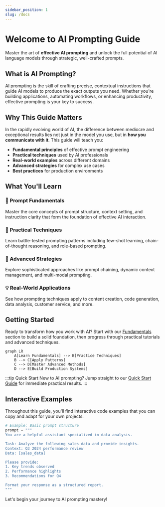 ```yaml
---
sidebar_position: 1
slug: /docs
---
```


# Welcome to AI Prompting Guide

Master the art of **effective AI prompting** and unlock the full potential of AI language models through strategic, well-crafted prompts.

## What is AI Prompting?

AI prompting is the skill of crafting precise, contextual instructions that guide AI models to produce the exact outputs you need. Whether you're building applications, automating workflows, or enhancing productivity, effective prompting is your key to success.

## Why This Guide Matters

In the rapidly evolving world of AI, the difference between mediocre and exceptional results lies not just in the model you use, but in **how you communicate with it**. This guide will teach you:

- **Fundamental principles** of effective prompt engineering
- **Practical techniques** used by AI professionals
- **Real-world examples** across different domains
- **Advanced strategies** for complex use cases
- **Best practices** for production environments

## What You'll Learn

### 🎯 Prompt Fundamentals
Master the core concepts of prompt structure, context setting, and instruction clarity that form the foundation of effective AI interaction.

### 🔧 Practical Techniques
Learn battle-tested prompting patterns including few-shot learning, chain-of-thought reasoning, and role-based prompting.

### 🚀 Advanced Strategies
Explore sophisticated approaches like prompt chaining, dynamic context management, and multi-modal prompting.

### 💡 Real-World Applications
See how prompting techniques apply to content creation, code generation, data analysis, customer service, and more.

## Getting Started

Ready to transform how you work with AI? Start with our [Fundamentals](/docs/fundamentals/what-is-prompting) section to build a solid foundation, then progress through practical tutorials and advanced techniques.

```mermaid
graph LR
    A[Learn Fundamentals] --> B[Practice Techniques]
    B --> C[Apply Patterns]
    C --> D[Master Advanced Methods]
    D --> E[Build Production Systems]
```

:::tip Quick Start
New to AI prompting? Jump straight to our [Quick Start Guide](/docs/fundamentals/quick-start) for immediate practical results.
:::

## Interactive Examples

Throughout this guide, you'll find interactive code examples that you can copy and adapt for your own projects:

```python
# Example: Basic prompt structure
prompt = """
You are a helpful assistant specialized in data analysis.

Task: Analyze the following sales data and provide insights.
Context: Q3 2024 performance review
Data: [sales_data]

Please provide:
1. Key trends observed
2. Performance highlights
3. Recommendations for Q4

Format your response as a structured report.
"""
```

Let's begin your journey to AI prompting mastery!